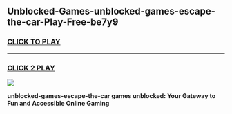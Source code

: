 
## Unblocked-Games-unblocked-games-escape-the-car-Play-Free-be7y9
<h3>
<a href="https://premium76.site?title=unblocked-games-escape-the-car&ref=18A1">CLICK TO PLAY</a></h3>
<hr>

<h3>
<a href="https://premium76.site?title=unblocked-games-escape-the-car&ref=18A1">CLICK 2 PLAY</a>
  
</h3>

<a href="https://premium76.site?title=unblocked-games-escape-the-car&ref=18A1"><img src="https://clearcache.store/games.png"></a>


**unblocked-games-escape-the-car games unblocked: Your Gateway to Fun and Accessible Online Gaming**
